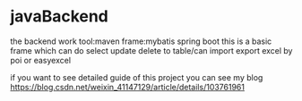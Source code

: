# javaBackend
the backend work tool:maven frame:mybatis  spring boot
this is a basic frame which can do select update delete to table/can import export excel by poi or easyexcel 


if you want to see detailed guide of this project you can see my blog
https://blog.csdn.net/weixin_41147129/article/details/103761961

